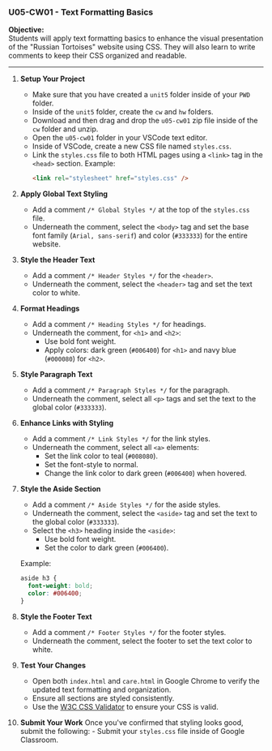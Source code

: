 ### U05-CW01 - Text Formatting Basics

**Objective:**  
Students will apply text formatting basics to enhance the visual presentation of the "Russian Tortoises" website using CSS. They will also learn to write comments to keep their CSS organized and readable.

---

1. **Setup Your Project**

   - Make sure that you have created a `unit5` folder inside of your `PWD` folder.
   - Inside of the `unit5` folder, create the `cw` and `hw` folders.
   - Download and then drag and drop the `u05-cw01` zip file inside of the `cw` folder and unzip.
   - Open the `u05-cw01` folder in your VSCode text editor.
   - Inside of VSCode, create a new CSS file named `styles.css`.
   - Link the `styles.css` file to both HTML pages using a `<link>` tag in the `<head>` section. Example:
     ```html
     <link rel="stylesheet" href="styles.css" />
     ```

2. **Apply Global Text Styling**

   - Add a comment `/* Global Styles */` at the top of the `styles.css` file.
   - Underneath the comment, select the `<body>` tag and set the base font family (`Arial, sans-serif`) and color (`#333333`) for the entire website.

3. **Style the Header Text**

   - Add a comment `/* Header Styles */` for the `<header>`.
   - Underneath the comment, select the `<header>` tag and set the text color to white.

4. **Format Headings**

   - Add a comment `/* Heading Styles */` for headings.
   - Underneath the comment, for `<h1>` and `<h2>`:
     - Use bold font weight.
     - Apply colors: dark green (`#006400`) for `<h1>` and navy blue (`#000080`) for `<h2>`.

5. **Style Paragraph Text**

   - Add a comment `/* Paragraph Styles */` for the paragraph.
   - Underneath the comment, select all `<p>` tags and set the text to the global color (`#333333`).

6. **Enhance Links with Styling**

   - Add a comment `/* Link Styles */` for the link styles.
   - Underneath the comment, select all `<a>` elements:
     - Set the link color to teal (`#008080`).
     - Set the font-style to normal.
     - Change the link color to dark green (`#006400`) when hovered.

7. **Style the Aside Section**

   - Add a comment `/* Aside Styles */` for the aside styles.
   - Underneath the comment, select the `<aside>` tag and set the text to the global color (`#333333`).
   - Select the `<h3>` heading inside the `<aside>`:
     - Use bold font weight.
     - Set the color to dark green (`#006400`).

   Example:

   ```css
   aside h3 {
     font-weight: bold;
     color: #006400;
   }
   ```

8. **Style the Footer Text**

   - Add a comment `/* Footer Styles */` for the footer styles.
   - Underneath the comment, select the footer to set the text color to white.

9. **Test Your Changes**

   - Open both `index.html` and `care.html` in Google Chrome to verify the updated text formatting and organization.
   - Ensure all sections are styled consistently.
   - Use the [W3C CSS Validator](https://jigsaw.w3.org/css-validator/) to ensure your CSS is valid.

10. **Submit Your Work**
    Once you've confirmed that styling looks good, submit the following: - Submit your `styles.css` file inside of Google Classroom.
